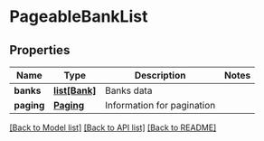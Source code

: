 # PageableBankList

## Properties
Name | Type | Description | Notes
------------ | ------------- | ------------- | -------------
**banks** | [**list[Bank]**](Bank.md) | Banks data | 
**paging** | [**Paging**](Paging.md) | Information for pagination | 

[[Back to Model list]](../README.md#documentation-for-models) [[Back to API list]](../README.md#documentation-for-api-endpoints) [[Back to README]](../README.md)


